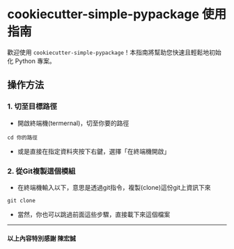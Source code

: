 # cookiecutter-simple-pypackage 使用指南

歡迎使用 `cookiecutter-simple-pypackage`！本指南將幫助您快速且輕鬆地初始化 Python 專案。

## 操作方法


### 1. 切至目標路徑

- 開啟終端機(termernal)，切至你要的路徑
```
cd 你的路徑
```

- 或是直接在指定資料夾按下右鍵，選擇「在終端機開啟」

### 2. 從Git複製這個模組

- 在終端機輸入以下，意思是透過git指令，複製(clone)這份git上資訊下來
```
git clone 
```

- 當然，你也可以跳過前面這些步驟，直接載下來這個檔案



----------
#### 以上內容特別感謝 陳宏誠 

